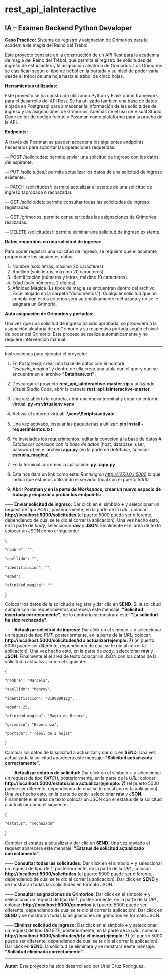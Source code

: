 # rest_api_iaInteractive
## IA – Examen Backend Python Developer

**Caso Práctico:** Sistema de registro y asignación de Grimorios para la academia de magia del Reino del Trébol.

Este proyecto consiste en la construcción de un API Rest para la academia de magia del Reino del Trébol, que permita el registro de solicitudes de ingreso de estudiantes y la asignación aleatoria de Grimorios. Los Grimorios se clasifican según el tipo de trébol en la portada y su nivel de poder varía desde el trébol de una hoja hasta el trébol de cinco hojas.

**Herramientas utilizadas:**

Este proyecto se ha construido utilizando Python y Flask como framework para el desarrollo del API Rest. Se ha utilizado también una base de datos alojada en Postgresql para almacenar la información de las solicitudes de ingreso y las asignaciones de Grimorios. Ademas de el uso de Visual Studio Code editor de codigo fuente y Postman como plataforma para la prueba de la API.

**Endpoints:**

A través de Postman se pueden acceder a los siguientes endpoints necesarios para soportar las operaciones requeridas:

-- POST /solicitudes: permite enviar una solicitud de ingreso con los datos del aspirante.

-- PUT /solicitudes/<id>: permite actualizar los datos de una solicitud de ingreso existente.

-- PATCH /solicitudes/<id>: permite actualizar el estatus de una solicitud de ingreso (aprobada o rechazada).

-- GET /solicitudes: permite consultar todas las solicitudes de ingreso registradas.

-- GET /grimorios: permite consultar todas las asignaciones de Grimorios realizadas.

-- DELETE /solicitudes/<id>: permite eliminar una solicitud de ingreso existente.

**Datos requeridos en una solicitud de ingreso:**

Para poder registrar una solicitud de ingreso, se requiere que el aspirante proporcione los siguientes datos:

1. Nombre (solo letras, máximo 20 caracteres).
2. Apellido (solo letras, máximo 20 caracteres).
3. Identificación (números y letras, máximo 10 caracteres).
4. Edad (solo números, 2 dígitos).
5. Afinidad Mágica (Ls tipos de magia se encuentran dentro del archivo Excel alojado en la carpeta "documentos").
Cualquier solicitud que no cumpla con estos criterios será automáticamente rechazada y no se le asignará un Grimorio.

**Auto asignación de Grimorios y portadas:**

Una vez que una solicitud de ingreso ha sido aprobada, se procederá a la asignación aleatoria de un Grimorio y su respectiva portada según el nivel de poder del Grimorio. Este proceso se realiza automáticamente y no requiere intervención manual.

-----------------------------------------------------------------------------------------------------------------------------------------------------------------------

Instrucciones para ejecutar el proyecto:

1. En Postgresql, crear una base de datos con el nombre: *"escuela_magica"* y dentro de ella crear una tabla con el query que se encuentra en el archivo **"Database.txt"**.

2. Descargar el proyecto **rest_api_iaInteractive-master.zip** y utilizando *Visual Studio Code*, abrir la carpeta **rest_api_iaInteractive-master**.
  
3. Una vez abierta la carpeta, abrir una nueva terminal y crear un entorno virtual: **py -m virtualenv venv**
  
4. Activar el entorno virtual: **.\venv\Scripts\activate**
  
5. Una vez activado, instalar las paqueterias a utilizar: **pip install -requerimientos.txt**
  
6. Ya instalados los requerimientos, editar la conexion a la base de datos *# Establecer conexion con la base de datos* (host, database, user, password) en el archivo **app.py** (en la parte de *database*, colocar: **escuela_magica**).
  
7. En la terminal corremos la aplicacion: **py .\app.py**
  
8. Esta nos dara un link como este: *Running on http://127.0.0.1:5000* lo que indica que estamos utilizando el servidor local con el puerto *5000*.
  
9. **Abrir Postman y en la parte de *Workspace*, crear un nuevo espacio de trabajo y empezar a probar los endpoints:**
  
---- **Enviar solicitud de ingreso:** Dar click en el simbolo **+** y seleccionar un request de tipo *POST*, posteriormente, en la parte de la *URL*, colocar: **http://localhost:5000/solicitudes** (el puerto 5000 puede ser diferente, dependiendo de cual se te dio al correr la aplicacion). Una vez hecho esto, en la parte de *body*, seleccionar **raw** y **JSON**. Finalmente el el area de texto colocar un JSON como el siguiente:
  
  {
  
    "nombre": "",
  
    "apellido": "",
  
    "identificacion": "",
  
    "edad": ,
  
    "afinidad_magica": ""
  }
  
 Colocar los datos de la solicitud a registar y dar clic en **SEND**. Si la solicitud cumple con los requerimientos aparecera este mensaje: **"Solicitud insertada correctamente"**, de lo contrario se mostrara este: **"La solicitud ha sido rechazada"**.
 
---- **Actualizar solicitud de ingreso:**  Dar click en el simbolo **+** y seleccionar un request de tipo *PUT*, posteriormente, en la parte de la *URL*, colocar: **http://localhost:5000/solicitudes/id a actualizar(ejemplo: 7)** (el puerto 5000 puede ser diferente, dependiendo de cual se te dio al correr la aplicacion). Una vez hecho esto, en la parte de *body*, seleccionar **raw** y **JSON**. Finalmente el el area de texto colocar un JSON con los datos de la solicitud a actualizar como el siguiente:
  
  {
  
    "nombre": "Marcela",
  
    "apellido": "Monroy",
  
    "identificacion": "019000012g",
  
    "edad": 25,
  
    "afinidad_magica": "Magia de Bronce",
  
    "grimorio": "Esperanza",
  
    "portada": "Trébol de 2 hojas"
}
  
 Cambiar los datos de la solicitud a actualizar y dar clic en **SEND**. Una vez actualizada la solicitud aparecera este mensaje: **"Solicitud actualizada correctamente"**.

---- **Actualizar estatus de solicitud:** Dar click en el simbolo **+** y seleccionar un request de tipo *PATCH*, posteriormente, en la parte de la *URL*, colocar: **http://localhost:5000/estatus/id a actualizar(ejemplo: 7)** (el puerto 5000 puede ser diferente, dependiendo de cual se te dio al correr la aplicacion). Una vez hecho esto, en la parte de *body*, seleccionar **raw** y **JSON**. Finalmente el el area de texto colocar un JSON con el estatus de la solicitud a actualizar como el siguiente:
  
  {
  
    "estatus": "rechazada"
  }
  
 Cambiar el estatus a actualizar y dar clic en **SEND**. Una vez enviado el request aparecera este mensaje: **"Estatus de solicitud actualizado correctamente"**.
  
---- **Consultar todas las solicitudes:** Dar click en el simbolo **+** y seleccionar un request de tipo *GET*, posteriormente, en la parte de la *URL*, colocar: **http://localhost:5000/solicitudes** (el puerto 5000 puede ser diferente, dependiendo de cual se te dio al correr la aplicacion). Dar click en **SEND** y se mostraran todas las solicitudes en formato JSON.
  
---- **Consultar asignaciones de Grimorios:** Dar click en el simbolo **+** y seleccionar un request de tipo *GET*, posteriormente, en la parte de la *URL*, colocar: **http://localhost:5000/grimorios** (el puerto 5000 puede ser diferente, dependiendo de cual se te dio al correr la aplicacion). Dar click en **SEND** y se mostraran todas la asignaciones de grimorios en formato JSON.
  
---- **Eliminar solicitud de ingreso:** Dar click en el simbolo **+** y seleccionar un request de tipo *DELETE*, posteriormente, en la parte de la *URL*, colocar: **http://localhost:5000/solicitudes/id a eliminar(ejemplo: 7)** (el puerto 5000 puede ser diferente, dependiendo de cual se te dio al correr la aplicacion). Dar click en **SEND**, la solicitud se eliminara y se mostrara eeste mensaje: **"Solicitud eliminada correctamente"**.
  
-----------------------------------------------------------------------------------------------------------------------------------------------------------------------
**Autor:**
Este proyecto ha sido desarrollado por Uriel Cruz Rodríguez.
